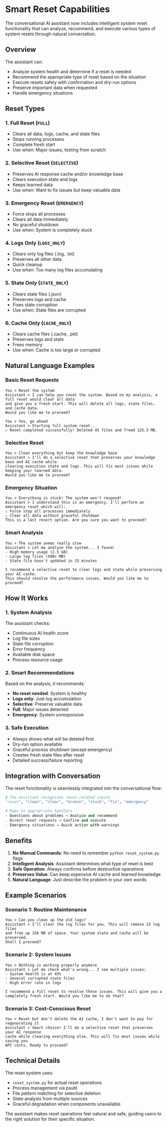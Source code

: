 # Smart Reset Capabilities

The conversational AI assistant now includes intelligent system reset functionality that can analyze, recommend, and execute various types of system resets through natural conversation.

## Overview

The assistant can:
- Analyze system health and determine if a reset is needed
- Recommend the appropriate type of reset based on the situation
- Execute resets safely with confirmation and dry-run options
- Preserve important data when requested
- Handle emergency situations

## Reset Types

### 1. **Full Reset** (`FULL`)
- Clears all data, logs, cache, and state files
- Stops running processes
- Complete fresh start
- Use when: Major issues, testing from scratch

### 2. **Selective Reset** (`SELECTIVE`)
- Preserves AI response cache and/or knowledge base
- Clears execution state and logs
- Keeps learned data
- Use when: Want to fix issues but keep valuable data

### 3. **Emergency Reset** (`EMERGENCY`)
- Force stops all processes
- Clears all data immediately
- No graceful shutdown
- Use when: System is completely stuck

### 4. **Logs Only** (`LOGS_ONLY`)
- Clears only log files (.log, .txt)
- Preserves all other data
- Quick cleanup
- Use when: Too many log files accumulating

### 5. **State Only** (`STATE_ONLY`)
- Clears state files (.json)
- Preserves logs and cache
- Fixes state corruption
- Use when: State files are corrupted

### 6. **Cache Only** (`CACHE_ONLY`)
- Clears cache files (.cache, .pkl)
- Preserves logs and state
- Frees memory
- Use when: Cache is too large or corrupted

## Natural Language Examples

### Basic Reset Requests
```
You > Reset the system
Assistant > I can help you reset the system. Based on my analysis, a full reset would clear all data 
and give you a fresh start. This will delete all logs, state files, and cache data. 
Would you like me to proceed?

You > Yes, go ahead
Assistant > Starting full system reset...
✓ Reset completed successfully! Deleted 45 files and freed 125.3 MB.
```

### Selective Reset
```
You > Clean everything but keep the knowledge base
Assistant > I'll do a selective reset that preserves your knowledge base and AI cache while 
clearing execution state and logs. This will fix most issues while keeping your learned data.
Would you like me to proceed?
```

### Emergency Situation
```
You > Everything is stuck! The system won't respond!
Assistant > I understand this is an emergency. I'll perform an emergency reset which will:
⚠️ Force stop all processes immediately
⚠️ Clear all data without graceful shutdown
This is a last resort option. Are you sure you want to proceed?
```

### Smart Analysis
```
You > The system seems really slow
Assistant > Let me analyze the system... I found:
- High memory usage (2.5 GB)
- Large log files (500+ MB)
- State file hasn't updated in 15 minutes

I recommend a selective reset to clear logs and state while preserving your AI cache.
This should resolve the performance issues. Would you like me to proceed?
```

## How It Works

### 1. System Analysis
The assistant checks:
- Continuous AI health score
- Log file sizes
- State file corruption
- Error frequency
- Available disk space
- Process resource usage

### 2. Smart Recommendations
Based on the analysis, it recommends:
- **No reset needed**: System is healthy
- **Logs only**: Just log accumulation
- **Selective**: Preserve valuable data
- **Full**: Major issues detected
- **Emergency**: System unresponsive

### 3. Safe Execution
- Always shows what will be deleted first
- Dry-run option available
- Graceful process shutdown (except emergency)
- Creates fresh state files after reset
- Detailed success/failure reporting

## Integration with Conversation

The reset functionality is seamlessly integrated into the conversational flow:

```python
# The assistant recognizes reset-related inputs
"reset", "clean", "clear", "broken", "stuck", "fix", "emergency"

# Maps to appropriate handlers
- Questions about problems → Analyze and recommend
- Direct reset requests → Confirm and execute
- Emergency situations → Quick action with warnings
```

## Benefits

1. **No Manual Commands**: No need to remember `python reset_system.py` flags
2. **Intelligent Analysis**: Assistant determines what type of reset is best
3. **Safe Operation**: Always confirms before destructive operations
4. **Preserves Value**: Can keep expensive AI cache and learned knowledge
5. **Natural Language**: Just describe the problem in your own words

## Example Scenarios

### Scenario 1: Routine Maintenance
```
You > Can you clean up the old logs?
Assistant > I'll clear the log files for you. This will remove 23 log files 
and free up 156 MB of space. Your system state and cache will be preserved.
Shall I proceed?
```

### Scenario 2: System Issues
```
You > Nothing is working properly anymore
Assistant > Let me check what's wrong... I see multiple issues:
- System health is at 45%
- Several corrupted state files
- High error rate in logs

I recommend a full reset to resolve these issues. This will give you a 
completely fresh start. Would you like me to do that?
```

### Scenario 3: Cost-Conscious Reset
```
You > Reset but don't delete the AI cache, I don't want to pay for regenerating it
Assistant > Smart choice! I'll do a selective reset that preserves your AI response 
cache while clearing everything else. This will fix most issues while saving you 
API costs. Ready to proceed?
```

## Technical Details

The reset system uses:
- `reset_system.py` for actual reset operations
- Process management via psutil
- File pattern matching for selective deletion
- State analysis from multiple sources
- Graceful degradation when components unavailable

The assistant makes reset operations feel natural and safe, guiding users to the right solution for their specific situation.